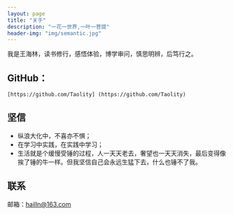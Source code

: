 ```yaml
---
layout: page
title: "关于"
description: "一花一世界,一叶一菩提"
header-img: "img/semantic.jpg"
---
```





 我是王海林，读书修行，感悟体验，博学审问，慎思明辨，后笃行之。



## GitHub：
    
    [https://github.com/Taolity] (https://github.com/Taolity)
    


## 坚信

* 纵浪大化中，不喜亦不惧；
* 在学习中实践，在实践中学习；
* 生活就是个缓慢受锤的过程，人一天天老去，奢望也一天天消失，最后变得像挨了锤的牛一样。但我坚信自己会永远生猛下去，什么也锤不了我。



## 联系

邮箱：hailln@163.com


